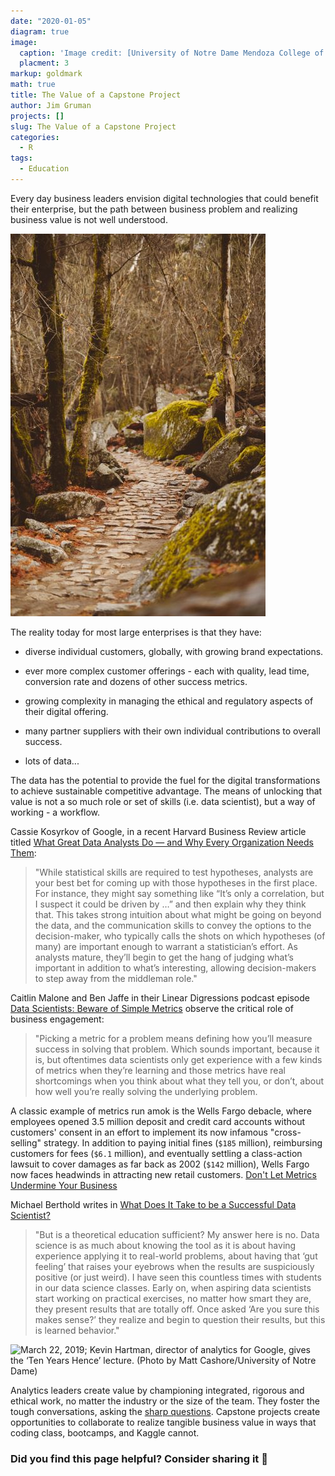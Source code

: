```yaml
---
date: "2020-01-05"
diagram: true
image: 
  caption: 'Image credit: [University of Notre Dame Mendoza College of Business](https://mendoza.nd.edu/wp-content/uploads/2018/12/msba_chi_highlight3-min-279x203.jpg)'
  placment: 3
markup: goldmark
math: true
title: The Value of a Capstone Project
author: Jim Gruman
projects: []
slug: The Value of a Capstone Project
categories:
  - R
tags:
  - Education
---
```

Every day business leaders envision digital technologies that could benefit their enterprise, but the path between business problem and realizing business value is not well understood.

![Photo by Nathan Dumlao on Unsplash](./nathan-dumlao-f6UmholR_I4-unsplash.jpg)

The reality today for most large enterprises is that they have:

- diverse individual customers, globally, with growing brand expectations. 

- ever more complex customer offerings - each with quality, lead time, conversion rate and dozens of other success metrics.

- growing complexity in managing the ethical and regulatory aspects of their digital offering.

- many partner suppliers with their own individual contributions to overall success.

- lots of data...

The data has the potential to provide the fuel for the digital transformations to achieve sustainable competitive advantage.  The means of unlocking that value is not a so much role or set of skills (i.e. data scientist), but a way of working - a workflow.

Cassie Kosyrkov of Google, in a recent Harvard Business Review article titled [What Great Data Analysts Do — and Why Every Organization Needs Them](https://hbr.org/2018/12/what-great-data-analysts-do-and-why-every-organization-needs-them):

>"While statistical skills are required to test hypotheses, analysts are your best bet for coming up with those hypotheses in the first place. For instance, they might say something like “It’s only a correlation, but I suspect it could be driven by …” and then explain why they think that. This takes strong intuition about what might be going on beyond the data, and the communication skills to convey the options to the decision-maker, who typically calls the shots on which hypotheses (of many) are important enough to warrant a statistician’s effort. As analysts mature, they’ll begin to get the hang of judging what’s important in addition to what’s interesting, allowing decision-makers to step away from the middleman role."

Caitlin Malone and Ben Jaffe in their Linear Digressions podcast episode [Data Scientists: Beware of Simple Metrics](http://lineardigressions.com/episodes/2019/12/22/data-scientists-beware-of-simple-metrics) observe the critical role of business engagement:

>"Picking a metric for a problem means defining how you’ll measure success in solving that problem. Which sounds important, because it is, but oftentimes data scientists only get experience with a few kinds of metrics when they’re learning and those metrics have real shortcomings when you think about what they tell you, or don’t, about how well you’re really solving the underlying problem.

A classic example of metrics run amok is the Wells Fargo debacle, where employees opened 3.5 million deposit and credit card accounts without customers' consent in an effort to implement its now infamous "cross-selling" strategy. In addition to paying initial fines (`$185` million), reimbursing customers for fees (`$6.1` million), and eventually settling a class-action lawsuit to cover damages as far back as 2002 (`$142` million), Wells Fargo now faces headwinds in attracting new retail customers.  [Don't Let Metrics Undermine Your Business](https://hbr.org/2019/09/dont-let-metrics-undermine-your-business)

Michael Berthold writes in [What Does It Take to be a Successful Data Scientist?](https://hdsr.mitpress.mit.edu/pub/5irjez4q)

>"But is a theoretical education sufficient? My answer here is no. Data science is as much about knowing the tool as it is about having experience applying it to real-world problems, about having that ‘gut feeling’ that raises your eyebrows when the results are suspiciously positive (or just weird). I have seen this countless times with students in our data science classes. Early on, when aspiring data scientists start working on practical exercises, no matter how smart they are, they present results that are totally off. Once asked ‘Are you sure this makes sense?’ they realize and begin to question their results, but this is learned behavior."

![March 22, 2019; Kevin Hartman, director of analytics for Google, gives the ‘Ten Years Hence’ lecture. (Photo by Matt Cashore/University of Notre Dame)](https://mendoza.nd.edu/wp-content/uploads/2019/04/MC-3.22.19-Ten-Years-Hence-08-600x400.jpg)

Analytics leaders create value by championing integrated, rigorous and ethical work, no matter the industry or the size of the team. They foster the tough conversations, asking the [sharp questions](https://brohrer.github.io/pocket_guide_data_science.html). Capstone projects create opportunities to collaborate to realize tangible business value in ways that coding class, bootcamps, and Kaggle cannot.

### Did you find this page helpful? Consider sharing it 🙌


